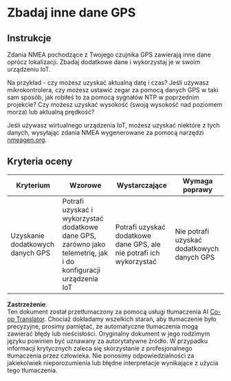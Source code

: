 <!--
CO_OP_TRANSLATOR_METADATA:
{
  "original_hash": "bded364fc06ce37d7a76aed3be1ba73a",
  "translation_date": "2025-08-26T07:32:26+00:00",
  "source_file": "3-transport/lessons/1-location-tracking/assignment.md",
  "language_code": "pl"
}
-->
# Zbadaj inne dane GPS

## Instrukcje

Zdania NMEA pochodzące z Twojego czujnika GPS zawierają inne dane oprócz lokalizacji. Zbadaj dodatkowe dane i wykorzystaj je w swoim urządzeniu IoT.

Na przykład - czy możesz uzyskać aktualną datę i czas? Jeśli używasz mikrokontrolera, czy możesz ustawić zegar za pomocą danych GPS w taki sam sposób, jak robiłeś to za pomocą sygnałów NTP w poprzednim projekcie? Czy możesz uzyskać wysokość (swoją wysokość nad poziomem morza) lub aktualną prędkość?

Jeśli używasz wirtualnego urządzenia IoT, możesz uzyskać niektóre z tych danych, wysyłając zdania NMEA wygenerowane za pomocą narzędzi [nmeagen.org](https://www.nmeagen.org).

## Kryteria oceny

| Kryterium | Wzorowe | Wystarczające | Wymaga poprawy |
| --------- | ------- | ------------- | -------------- |
| Uzyskanie dodatkowych danych GPS | Potrafi uzyskać i wykorzystać dodatkowe dane GPS, zarówno jako telemetrię, jak i do konfiguracji urządzenia IoT | Potrafi uzyskać dodatkowe dane GPS, ale nie potrafi ich wykorzystać | Nie potrafi uzyskać dodatkowych danych GPS |

**Zastrzeżenie**:  
Ten dokument został przetłumaczony za pomocą usługi tłumaczenia AI [Co-op Translator](https://github.com/Azure/co-op-translator). Chociaż dokładamy wszelkich starań, aby tłumaczenie było precyzyjne, prosimy pamiętać, że automatyczne tłumaczenia mogą zawierać błędy lub nieścisłości. Oryginalny dokument w jego rodzimym języku powinien być uznawany za autorytatywne źródło. W przypadku informacji krytycznych zaleca się skorzystanie z profesjonalnego tłumaczenia przez człowieka. Nie ponosimy odpowiedzialności za jakiekolwiek nieporozumienia lub błędne interpretacje wynikające z użycia tego tłumaczenia.